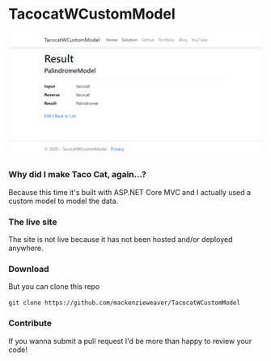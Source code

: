 # TacocatWCustomModel
 
![Solution Page](https://github.com/mackenzieweaver/TacocatWCustomModel/blob/main/TacocatWCustomModel/tacocatwcustommodel.png)

### Why did I make Taco Cat, again...?

Because this time it's built with ASP.NET Core MVC and I actually used a custom model to model the data.

### The live site

The site is not live because it has not been hosted and/or deployed anywhere.

### Download 

But you can clone this repo

`git clone https://github.com/mackenzieweaver/TacocatWCustomModel`

### Contribute

If you wanna submit a pull request I'd be more than happy to review your code!
